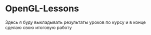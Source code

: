 # OpenGL-Lessons
Здесь я буду выкладывать результаты уроков по курсу и в конце сделаю свою итоговую работу
